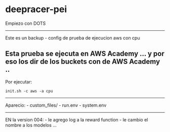 # deepracer-pei
Empiezo con DOTS

-------------------------
Este es un backup - config de 
prueba de ejecucion aws con cpu

Esta prueba se ejecuta en AWS Academy ... y por eso los dir de los buckets con de AWS Academy ..
-------------------------

Por ejecutar:

    init.sh -c aws -a cpu

---------------------------------

Aparecio:
    -  custom_files/
    -  run.env
    -  system.env

---------------------------------

EN la version 004:
    - le agrego log a la reward function
    - le cambio el nombre a los modelos ... 